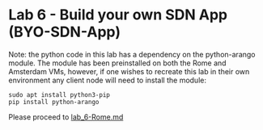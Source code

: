 # Lab 6 - Build your own SDN App (BYO-SDN-App)
Note: the python code in this lab has a dependency on the python-arango module. The module has been preinstalled on both the Rome and Amsterdam VMs, however, if one wishes to recreate this lab in their own environment any client node will need to install the module:
```
sudo apt install python3-pip
pip install python-arango 
```
Please proceed to [lab_6-Rome.md](https://github.com/jalapeno/SRv6_dCloud_Lab/blob/main/lab_6/lab_6-Rome.md)
